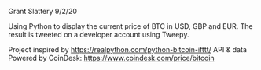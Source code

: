 Grant Slattery 
9/2/20

Using Python to display the current price of BTC in USD, GBP and EUR. The result is tweeted on a developer account using Tweepy.

Project inspired by https://realpython.com/python-bitcoin-ifttt/ 
API & data Powered by CoinDesk: https://www.coindesk.com/price/bitcoin
